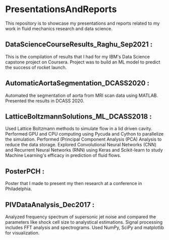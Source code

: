 # PresentationsAndReports

This repository is to showcase my presentations and reports related to my work in fluid mechanics research and data science. 
<br>



## DataScienceCourseResults_Raghu_Sep2021 :
This is the compilation of results that I had for my IBM's Data Science capstone project on Coursera. Project was to build an ML model to predict the success of rocket launch. 


## AutomaticAortaSegmentation_DCASS2020 : 
Automated the segmentation of aorta from MRI scan data using MATLAB. Presented the results in DCASS 2020. 


## LatticeBoltzmannSolutions_ML_DCASS2018 : 
Used Lattice Boltzmann methods to simulate flow in a lid driven cavity. Performed GPU and CPU computing using Pycuda and Cython to parallelize the simulation. Performed (Principal Component Analysis (PCA) Analysis to reduce the data storage. Explored Convolutional Neural Networks (CNN) and Recurrent Neural Networks (RNN) using Keras and Scikit-learn to study Machine Learning's efficacy in prediction of fluid flows. 


## PosterPCH :
Poster that I made to present my then research at a conference in Philadelphia. 


## PIVDataAnalysis_Dec2017 :
Analyzed frequency spectrum of supersonic jet noise and compared the parameters like shock cell size to analystical estimations. Signal processing includes FFT analysis and spectrograms. Used NumPy, SciPy and matplotlib for visualization. 
